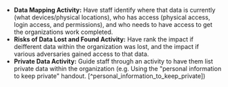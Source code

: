 
* **Data Mapping Activity:** Have staff identify where that data is currently (what devices/physical locations), who has access (physical access, login access, and permissions), and who needs to have access to get the organizations work completed.
*  **Risks of Data Lost and Found Activity:** Have rank the impact if deifferent data within the organization was lost, and the impact if various adversaries gained access to that data.
* **Private Data Activity:** Guide staff through an activity to have them list private data within the organization (e.g. Using the "personal information to keep private" handout. [^personal_information_to_keep_private])
